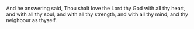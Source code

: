 And he answering said, Thou shalt love the Lord thy God with all thy heart, and with all thy soul, and with all thy strength, and with all thy mind; and thy neighbour as thyself.
